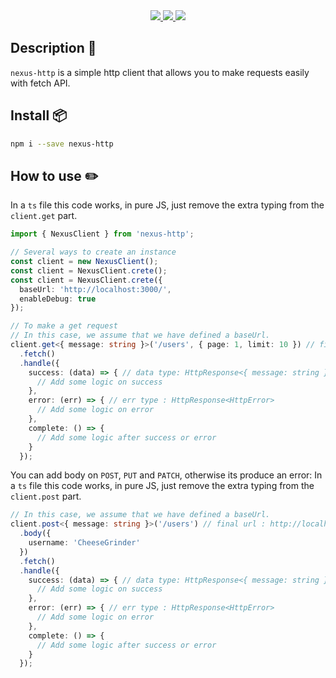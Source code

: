 <div align="center">
  <a href="https://github.com/CheeseGrinder/nexus-http">
    <img src="https://img.shields.io/github/license/CheeseGrinder/nexus-http"/>
  </a>
  <a href="https://github.com/CheeseGrinder/nexus-http">
    <img src="https://img.shields.io/npm/dm/nexus-http"/>
  </a>
  <a href="https://github.com/CheeseGrinder/nexus-http">
    <img src="https://github.com/CheeseGrinder/nexus-http/actions/workflows/npm-publish.yml/badge.svg"/>
  </a>
</div>


## Description 📄
`nexus-http` is a simple http client that allows you to make requests easily with fetch API.


## Install 📦️
```bash
npm i --save nexus-http
```


## How to use ✏️

In a `ts` file this code works, in pure JS, just remove the extra typing from the `client.get` part.
```ts
import { NexusClient } from 'nexus-http';

// Several ways to create an instance
const client = new NexusClient();
const client = NexusClient.crete();
const client = NexusClient.crete({
  baseUrl: 'http://localhost:3000/',
  enableDebug: true
});

// To make a get request
// In this case, we assume that we have defined a baseUrl.
client.get<{ message: string }>('/users', { page: 1, limit: 10 }) // final url : http://localhosst:3000/users?page=1&limit=10
  .fetch()
  .handle({
    success: (data) => { // data type: HttpResponse<{ message: string }>
      // Add some logic on success
    },
    error: (err) => { // err type : HttpResponse<HttpError>
      // Add some logic on error
    },
    complete: () => {
      // Add some logic after success or error
    }
  });
```

You can add body on `POST`, `PUT` and `PATCH`, otherwise its produce an error:
In a `ts` file this code works, in pure JS, just remove the extra typing from the `client.post` part.
```ts
// In this case, we assume that we have defined a baseUrl.
client.post<{ message: string }>('/users') // final url : http://localhosst:3000/users
  .body({
    username: 'CheeseGrinder'
  })
  .fetch()
  .handle({
    success: (data) => { // data type: HttpResponse<{ message: string }>
      // Add some logic on success
    },
    error: (err) => { // err type : HttpResponse<HttpError>
      // Add some logic on error
    },
    complete: () => {
      // Add some logic after success or error
    }
  });
```